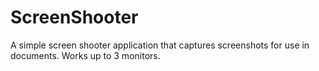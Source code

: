 # ScreenShooter
A simple screen shooter application that captures screenshots for use in documents. Works up to 3 monitors.
